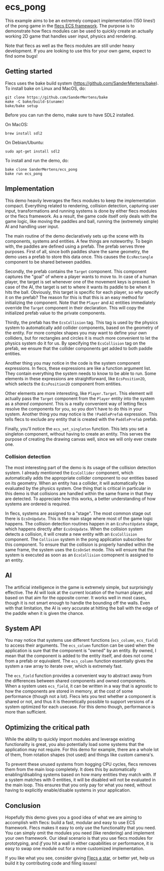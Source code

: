 # ecs_pong
This example aims to be an extremely compact implementation (150 lines!) of the pong game in the [flecs ECS framework](https://github.com/SanderMertens/flecs). The purpose is to demonstrate how flecs modules can be used to quickly create an actually working 2D game that handles user input, physics and rendering.

Note that flecs as well as the flecs modules are still under heavy development. If you are looking to use this for your own game, expect to find some bugs!

## Getting started
Flecs uses the bake build system (https://github.com/SanderMertens/bake). To install bake on Linux and MacOS, do:

```
git clone https://github.com/SanderMertens/bake
make -C bake/build-$(uname)
bake/bake setup
```

Before you can run the demo, make sure to have SDL2 installed.

On MacOS:

```
brew install sdl2
```

On Debian/Ubuntu:

```
sudo apt-get install sdl2
```

To install and run the demo, do:

```
bake clone SanderMertens/ecs_pong
bake run ecs_pong
```

## Implementation
This demo heavily leverages the flecs modules to keep the implementation compact. Everything related to rendering, collision detection, capturing user input, transformations and running systems is done by either flecs modules or the flecs framework. As a result, the game code itself only deals with the game logic, like moving the paddles and ball, running the (extremely simple) AI and handling user input.

The main routine of the demo declaratively sets up the scene with its components, systems and entities. A few things are noteworthy. To begin with, the paddles are defined using a prefab. The prefab serves three purposes. First of all, since both paddles share the same geometry, the demo uses a prefab to store this data once. This causes the `EcsRectangle` component to be shared between paddles.

Secondly, the prefab contains the `Target` component. This component captures the "goal" of where a player wants to move to. In case of a human player, the target is set whenever one of the movement keys is pressed. In case of the AI, the target is set to where it wants its paddle to be when it hits the ball. Obviously, this target is specific for each player, so why specify it on the prefab? The reason for this is that this is an easy method for initializing the component. Note that the `Player` and `AI` entities immediately override the `Target` component in their declaration. This will copy the initialized prefab value to the private components.

Thirdly, the prefab has the `EcsCollision` tag. This tag is used by the physics system to automatically add collider components, based on the geometry of the entity. For more complex shapes you may want to define your own colliders, but for rectangles and circles it is much more convenient to let the physics system do it for us. By specifying the `EcsCollision` tag on the prefab, we ensure that the collider components get added to both paddle entities.

Another thing you may notice in the code is the system component expressions. In flecs, these expressions are like a function argument list. They contain everything the system needs to know to be able to run. Some elements in these expressions are straightforward, like `EcsPosition2D`, which selects the `EcsPosition2D` component from entities. 

Other elements are more interesting, like `Player.Target`. This element will actually pass the `Target` component from the `Player` entity into the system as a _shared component_. This is a really convenient way of letting flecs resolve the components for you, so you don't have to do this in your system. Another thing you may notice is the `!PaddlePrefab` expression. This tells flecs to exclude any entity that is created with the `PaddlePrefab` prefab.

Finally, you'll notice the `ecs_set_singleton` function. This lets you set a singleton component, without having to create an entity. This serves the purpose of creating the drawing canvas well, since we will only ever create one.

### Collision detection
The most interesting part of the demo is its usage of the collision detection system. I already mentioned the `EcsCollider` component, which automatically adds the appropriate collider component to our entities based on its geometry. When an entity has a collider, it will automatically be evaluated by the physics system. One thing that is critical in particular in this demo is that collisions are handled within the same frame in that they are detected. To appreciate how this works, a better understanding of how systems are ordered is required.

In flecs, systems are assigned to a "stage". The most common stage out there is `EcsOnUpdate`. This is the main stage where most of the game logic happens. The collision detection routines happen in an `EcsPostUpdate` stage, which happens directly after `EcsOnUpdate`. When the collision system detects a collision, it will create a new entity with an `EcsCollision` component. The `Collision` system in the pong application subscribes for this component. To ensure that the collision is properly handled within the same frame, the system uses the `EcsOnSet` mode. This will ensure that the system is executed as soon as an `EcsCollision` comopnent is assigned to an entity.

## AI
The artificial intelligence in the game is extremely simple, but surprisingly effective. The AI will look at the current location of the human player, and based on that aim for the opposite corner. It works well in most cases, though it is not smart enough to handle the bounding off the walls. Even with that limitation, the AI is very accurate at hitting the ball with the edge of the paddle when it is given the chance.

## System API
You may notice that systems use different functions (`ecs_column`, `ecs_field`) to access their arguments. The `ecs_column` function can be used when the application is sure that the component is "owned" by an entity. By owned, I mean that the component is added to the entity itself, and does not come from a prefab or equivalent. The `ecs_column` function essentially gives the system a raw array to iterate over, which is extremely fast.

The `ecs_field` function provides a convenient way to abstract away from the differences between shared components and owned components. When a system uses `ecs_field`, it can be written in a way that is agnostic to how the components are stored in memory, at the cost of some performance (though not a lot). Flecs lets you test whether a component is shared or not, and thus it is theoretically possible to support versions of a system optimized for each usecase. For this demo though, performance is more than sufficient.

## Optimizing the critical path
While the ability to quickly import modules and leverage existing functionality is great, you also potentially load some systems that the application may not require. For this demo for example, there are a whole lot of them, from rotation shapes (not used) and things like custom camera's.

To prevent these unused systems from hogging CPU cycles, flecs removes them from the main loop completely. It does this by automatically enabling/disabling systems based on how many entities they match with. If a system matches with 0 entities, it will be disabled will not be evaluated in the main loop. This ensures that you only pay for what you need, without having to explicitly enable/disable systems in your application.

## Conclusion
Hopefully this demo gives you a good idea of what we are aiming to accomplish with flecs: build a fast, modular and easy to use ECS framework. Flecs makes it easy to only use the functionality that you need. You can simply omit the modules you need (like rendering) and implement your own framework. Our ideal scenario is that you use flecs modules for prototyping, and _if_ you hit a wall in either capabilities or performance, it is easy to swap one module out for a more customized implementation.

If you like what you see, consider giving [Flecs a star](https://github.com/SanderMertens/flecs), or better yet, help us build it by contributing code and filing issues!
